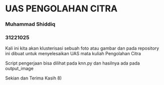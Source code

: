 # UAS PENGOLAHAN CITRA
### Muhammad Shiddiq
### 31221025

Kali ini kita akan klusterisasi sebuah foto atau gambar
dan pada repository ini dibuat untuk menyelesaikan UAS mata kuliah Pengolahan Citra

Script pengerjaan bisa dilihat pada knn.py dan hasilnya ada pada output_image

Sekian dan Terima Kasih 8)

